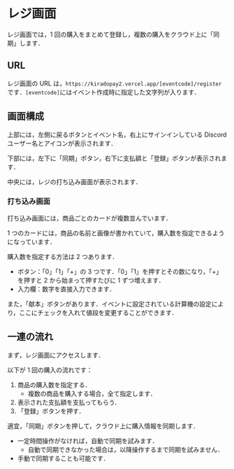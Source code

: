 # レジ画面

レジ画面では，1 回の購入をまとめて登録し，複数の購入をクラウド上に「同期」します．

## URL

レジ画面の URL は，`https://kiradopay2.vercel.app/[eventcode]/register`です．`[eventcode]`にはイベント作成時に指定した文字列が入ります．

## 画面構成

上部には，左側に戻るボタンとイベント名，右上にサインインしている Discord ユーザー名とアイコンが表示されます．

下部には，左下に「同期」ボタン，右下に支払額と「登録」ボタンが表示されます．

中央には，レジの打ち込み画面が表示されます．

### 打ち込み画面

打ち込み画面には，商品ごとのカードが複数並んでいます．

1 つのカードには，商品の名前と画像が書かれていて，購入数を指定できるようになっています．

購入数を指定する方法は 2 つあります．

- ボタン：「0」「1」「+」の 3 つです．「0」「1」を押すとその数になり，「+」を押すと 2 から始まって押すたびに 1 ずつ増えます．
- 入力欄：数字を直接入力できます．

また，「献本」ボタンがあります．イベントに設定されている計算機の設定により，ここにチェックを入れて値段を変更することができます．

## 一連の流れ

まず，レジ画面にアクセスします．

以下が 1 回の購入の流れです：

1. 商品の購入数を指定する．
   - 複数の商品を購入する場合，全て指定します．
1. 表示された支払額を支払ってもらう．
1. 「登録」ボタンを押す．

適宜，「同期」ボタンを押して，クラウド上に購入情報を同期します．

- 一定時間操作がなければ，自動で同期を試みます．
  - 自動で同期できなかった場合は，以降操作するまで同期を試みません．
- 手動で同期することも可能です．
